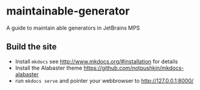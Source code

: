 # maintainable-generator
A guide to maintain able generators in JetBrains MPS

## Build the site
- Install `mkdocs` see http://www.mkdocs.org/#installation for details
- Install the Alabaster theme https://github.com/notpushkin/mkdocs-alabaster
- run `mkdocs serve` and pointer your webbrowser to http://127.0.0.1:8000/
